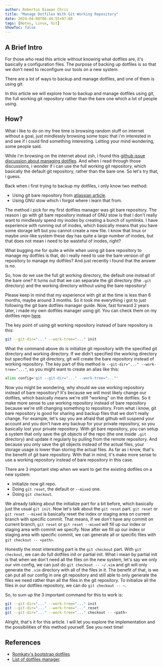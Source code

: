 ```yaml
---
author: Robertus Diawan Chris
title: "Manage Dotfiles With Git Working Repository"
date: 2024-04-08T06:44:55+07:00
tags: [Notes, Linux, Git]
ShowToc: false
---
```


## A Brief Intro

For those who read this article without knowing what dotfiles are, it's
basically a configuration files. The purpose of backing up dotfiles is so that
we don't need to reconfigure our tools on a new system.

There are a lot of ways to backup and manage dotfiles, and one of them is
using git.

In this article we will explore how to backup and manage dotfiles using git,
the full working git repository rather than the bare one which a lot of people
using.

## How?

What i like to do on my free time is browsing random stuff on internet without
a goal, just mindlessly browsing some topic that i'm interested in and see if
i could find something interesting. Letting your mind wondering, some people
said.

While i'm browsing on the internet about zsh, i found this [github issue
discussion about managing
dotifles](https://github.com/romkatv/zsh4humans/issues/21#issuecomment-629806697).
And when i read through those discussions, i wonder if i can use the full
working git repository, which basically the default git repository, rather
than the bare one. So let's try that, i guess.

Back when i first trying to backup my dotfiles, i only know two method:
- Using git bare repository from [atlassian
article](https://www.atlassian.com/git/tutorials/dotfiles).
- Using GNU stow which i forgot where i learn that from.

The method i pick for my first dotfiles manager was git bare repository. The
reason i go with git bare repository instead of GNU stow is that i don't
really want to mindlessly spend my inodes by creating a bunch of symlinks. I
have experience with running out of inodes, which basically means that you
have some storage left but you cannot create a new file. I know that linux
or maybe unix-like system these day has quite a large number of inodes, but
that does not mean i need to be wasteful of inodes, right?

What bugging me for quite a while when using git bare repository to manage my
dotfiles is that, do i really need to use the bare version of git repository
to manage my dotfiles? And just recently i found that the answer is no.

So, how do we use the full git working directory, the default one instead of
the bare one? It turns out that we can separate the git directory (the `.git`
directory) and the working directory without using the bare repository!

Please keep in mind that my experience with git at the time is less than 6
months, maybe around 3 months. So it took me everything i got to just
following the git bare dotfiles manager guide. Now, fast forward 2 years
later, i made my own dotfiles manager using git. You can check them on my
dotfiles repo
[here](https://github.com/bruhtus/dotfiles/blob/f5e3511c70a82e97aaa19331882fc73bf7292922/.config/zsh/sdfm).

The key point of using git working repository instead of bare repository is
this:
```sh
git --git-dir="..." --work-tree="..." init
```
What the command above do is initialize git repository with the specified git
directory and working directory. If we didn't specified the working directory
but specified the git directory, git will create the bare repository instead
of working repository. The key part of this method is
`--git-dir="..." --work-tree="..."`, so you might want to create an alias like
this:
```sh
alias config='git --git-dir="..." --work-tree="..."'
```

Now you might be wondering, why should we use working repository instead of
bare repository? It's because we will most likely change our dotfiles, which
basically means we're still "working" on the dotfiles. So it make more sense
to use working repository instead of bare repository because we're still
changing something to repository. From what i know, git bare repository is
good for sharing and backup files that we don't really change. For example,
let's say you are afraid that github will suspend your account and you don't
have any backup for your private repository, so you basically lost your
private repository. With git bare repository, you can setup a system that only
save the git objects of the repo (the one inside `.git` directory) and update
it regularly by pulling from the remote repository. And because you only save
the git objects instead of the actual files, your storage usage is lower than
storing the actual files. As far as i know, that's the benefit of git bare
repository. With that in mind, it's make more sense to use a working
repository instead of bare repository in this case.

There are 3 important step when we want to get the existing dotfiles on a new
system:
- Initialize new git repo.
- Doing `git reset`, the default or `--mixed` one.
- Doing `git checkout`.

We already talking about the initialize part for a bit before, which basically
just the usual `git init`. Now let's talk about the `git reset` part.
`git reset` or `git reset --mixed` is basically reset the index or staging
area on current branch with specific commit. That means, if we don't have any
commit on current branch, `git reset` or `git reset --mixed` will fill up our
index or staging area with commit we specify. Now after we fill up our index
or staging area with specific commit, we can generate all or specific files
with `git checkout -- <path>`.

Honestly the most interesting part is the `git checkout` part. With `git
checkout`, we can do full dotfiles init or partial init. What i mean by
partial init is that when we don't need all the files on the new system, let's
say we only our vim config, we can just do `git checkout -- ~/.vim` and git
will only generate the `.vim` directory with all of the files in it. The
benefit of that, is we can put all our config in one git repository and still
able to only generate the files we need rather than all the files in the git
repository. To initialize all the files in our dotfiles repository, we can do
`git checkout -- ~`.

So, to sum up the 3 important command for this to work is:
```sh
git --git-dir="..." --work-tree="..." init
git --git-dir="..." --work-tree="..." reset
git --git-dir="..." --work-tree="..." checkout -- <path>
```

Alright, that's it for this article. I will let you explore the implementation
and the possibilities of this method yourself. See you next time!

## References

- [Romkatv's bootstrap dotfiles](https://github.com/romkatv/dotfiles-public/blob/9d4a44c928e3fbd5d61df9e19919ad5115b3b1bd/bin/bootstrap-dotfiles.sh)
- [List of dotfiles manager](https://dotfiles.github.io/utilities/).

